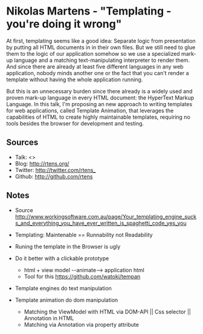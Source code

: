 Nikolas Martens - "Templating - you're doing it wrong"
======================================================

At first, templating seems like a good idea: Separate logic from presentation by putting all HTML documents in in their
own files. But we still need to glue them to the logic of our application somehow so we use a specialized mark-up 
language and a matching text-manipulating interpreter to render them. And since there are already at least five 
different languages in any web application, nobody minds another one or the fact that you can't render a template 
without having the whole application running.

But this is an unnecessary burden since there already is a widely used and proven mark-up language in every HTML 
document: the HyperText Markup Language. In this talk, I'm proposing an new approach to writing templates for web 
applications, called Template Animation, that leverages the capabilities of HTML to create highly maintainable 
templates, requiring no tools besides the browser for development and testing.

Sources
-------

 * Talk: <>
 * Blog: <http://rtens.org/>
 * Twitter: <http://twitter.com/rtens_>
 * Github: <http://github.com/rtens>

Notes
-----
 
 * Source <http://www.workingsoftware.com.au/page/Your_templating_engine_sucks_and_everything_you_have_ever_written_is_spaghetti_code_yes_you>
 * Templating: Maintenable == Runnability not Readability
 * Runing the template in the Browser is ugly
 * Do it better with a clickable prototype
   * html + view model --animate--> application html
   * Tool for this <https://github.com/watoki/tempan>

 * Template engines do text manipulation
 * Template animation do dom manipulation
   * Matching the ViewModel with HTML via DOM-API || Css selector || Annotation in HTML
   * Matching via Annotation via property attribute

